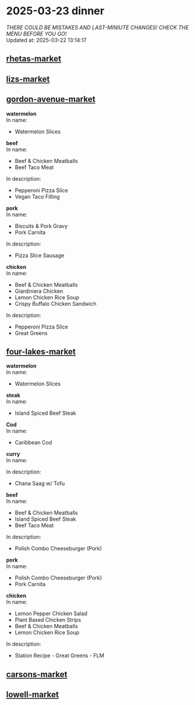 # 2025-03-23 dinner  
*THERE COULD BE MISTAKES AND LAST-MINIUTE CHANGES! CHECK THE MENU BEFORE YOU GO!*  
Updated at: 2025-03-22 13:14:17  
## [rhetas-market](https://wisc-housingdining.nutrislice.com/menu/rhetas-market/dinner/2025-03-23)  
## [lizs-market](https://wisc-housingdining.nutrislice.com/menu/lizs-market/dinner/2025-03-23)  
## [gordon-avenue-market](https://wisc-housingdining.nutrislice.com/menu/gordon-avenue-market/dinner/2025-03-23)  
**watermelon**  
In name:   
 - Watermelon Slices  
  
**beef**  
In name:   
 - Beef & Chicken Meatballs  
 - Beef Taco Meat  
  
In description:   
 - Pepperoni Pizza Slice  
 - Vegan Taco Filling  
  
**pork**  
In name:   
 - Biscuits & Pork Gravy  
 - Pork Carnita  
  
In description:   
 - Pizza Slice Sausage  
  
**chicken**  
In name:   
 - Beef & Chicken Meatballs  
 - Giardiniera Chicken  
 - Lemon Chicken Rice Soup  
 - Crispy Buffalo Chicken Sandwich  
  
In description:   
 - Pepperoni Pizza Slice  
 - Great Greens  
  
## [four-lakes-market](https://wisc-housingdining.nutrislice.com/menu/four-lakes-market/dinner/2025-03-23)  
**watermelon**  
In name:   
 - Watermelon Slices  
  
**steak**  
In name:   
 - Island Spiced Beef Steak  
  
**Cod**  
In name:   
 - Caribbean Cod  
  
**curry**  
In name:   
  
In description:   
 - Chana Saag w/ Tofu  
  
**beef**  
In name:   
 - Beef & Chicken Meatballs  
 - Island Spiced Beef Steak  
 - Beef Taco Meat  
  
In description:   
 - Polish Combo Cheeseburger (Pork)  
  
**pork**  
In name:   
 - Polish Combo Cheeseburger (Pork)  
 - Pork Carnita  
  
**chicken**  
In name:   
 - Lemon Pepper Chicken Salad  
 - Plant Based Chicken Strips  
 - Beef & Chicken Meatballs  
 - Lemon Chicken Rice Soup  
  
In description:   
 - Station Recipe - Great Greens - FLM  
  
## [carsons-market](https://wisc-housingdining.nutrislice.com/menu/carsons-market/dinner/2025-03-23)  
## [lowell-market](https://wisc-housingdining.nutrislice.com/menu/lowell-market/dinner/2025-03-23)  
  
